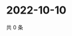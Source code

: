 # 2022-10-10

共 0 条

<!-- BEGIN WEIBO -->
<!-- 最后更新时间 Mon Oct 10 2022 05:16:59 GMT+0800 (China Standard Time) -->

<!-- END WEIBO -->
